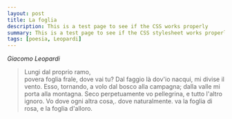 ```yaml
---
layout: post
title: La foglia
description: This is a test page to see if the CSS works properly
summary: This is a test page to see if the CSS stylesheet works properly.
tags: [poesia, Leopardi]
---
```


*Giacomo Leopardi*

<blockquote>
Lungi dal proprio ramo,<br>
povera foglia frale,
dove vai tu? Dal faggio
là dov'io nacqui, mi divise il vento.
Esso, tornando, a volo
dal bosco alla campagna;
dalla valle mi porta alla montagna.
Seco perpetuamente
vo pellegrina, e tutto l'altro ignoro.
Vo dove ogni altra cosa,.
dove naturalmente.
va la foglia di rosa,
e la foglia d'alloro.
</blockquote>
